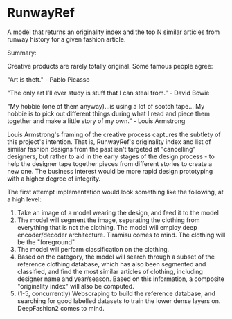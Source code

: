 # RunwayRef
A model that returns an originality index and the top N similar articles from runway history for a given fashion article.

Summary:

Creative products are rarely totally original. Some famous people agree:

"Art is theft." - Pablo Picasso

"The only art I’ll ever study is stuff that I can steal from.” - David Bowie

"My hobbie (one of them anyway)…is using a lot of scotch tape… 
My hobbie is to pick out different things during what I read 
and piece them together and make a little story of my own.” - Louis Armstrong

Louis Armstrong's framing of the creative process captures the subtlety of this project's intention. That is, RunwayRef's originality index and list of similar fashion designs from the past isn't targeted at "cancelling" designers, but rather to aid in the early stages of the design process - to help the designer tape together pieces from different stories to create a new one. The business interest would be more rapid design prototyping with a higher degree of integrity.

The first attempt implementation would look something like the following, at a high level:

1. Take an image of a model wearing the design, and feed it to the model
2. The model will segment the image, separating the clothing from everything that is not the clothing. The model will employ deep encoder/decoder architecture. Tiramisu comes to mind. The clothing will be the "foreground"
3. The model will perform classification on the clothing. 
4. Based on the category, the model will search through a subset of the reference clothing database, which has also been segmented and classified, and find the most similar articles of clothing, including designer name and year/season. Based on this information, a composite "originality index" will also be computed.
5. (1-5, concurrently) Webscraping to build the reference database, and searching for good labelled datasets to train the lower dense layers on. DeepFashion2 comes to mind.
